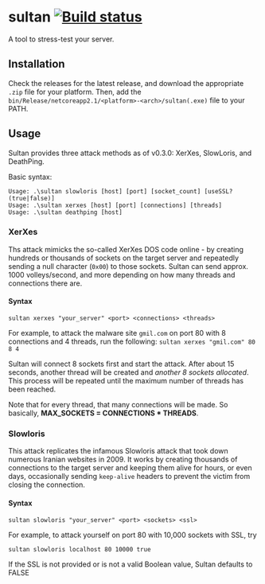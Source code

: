 # sultan [![Build status](https://ci.appveyor.com/api/projects/status/xhyyn53we4o20t3c?svg=true)](https://ci.appveyor.com/project/Kiedtl/sultan)
A tool to stress-test your server.

## Installation
Check the releases for the latest release, and download the appropriate `.zip` file for your platform. Then, add the `bin/Release/netcoreapp2.1/<platform>-<arch>/sultan(.exe)` file to your PATH.

## Usage
Sultan provides three attack methods as of v0.3.0: XerXes, SlowLoris, and DeathPing.

Basic syntax:
```
Usage: .\sultan slowloris [host] [port] [socket_count] [useSSL? (true|false)]
Usage: .\sultan xerxes [host] [port] [connections] [threads]
Usage: .\sultan deathping [host]
```

### XerXes
Ths attack mimicks the so-called XerXes DOS code online - by creating hundreds or thousands of sockets on the target server and repeatedly sending a null character (`0x00`) to those sockets. Sultan can send approx. 1000 volleys/second, and more depending on how many threads and connections there are.

#### Syntax 
`sultan xerxes "your_server" <port> <connections> <threads>`

For example, to attack the malware site `gmil.com` on port 80 with 8 connections and 4 threads, run the following:
`sultan xerxes "gmil.com" 80 8 4`

Sultan will connect 8 sockets first and start the attack. After about 15 seconds, another thread will be created and *another 8 sockets allocated*. This process will be repeated until the maximum number of threads has been reached.

Note that for every thread, that many connections will be made. So basically,
**MAX_SOCKETS = CONNECTIONS * THREADS**.

### Slowloris
This attack replicates the infamous Slowloris attack that took down numerous Iranian websites in 2009.
It works by creating thousands of connections to the target server and keeping them alive for hours, or even days, occasionally sending `keep-alive` headers to prevent the victim from closing the connection.

#### Syntax
`sultan slowloris "your_server" <port> <sockets> <ssl>`

For example, to attack yourself on port 80 with 10,000 sockets with SSL, try
```
sultan slowloris localhost 80 10000 true
```
If the SSL is not provided or is not a valid Boolean value, Sultan defaults to FALSE
